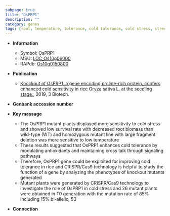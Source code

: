 ```yaml
---
subpage: true
title: "OsPRP1"
description: ""
category: genes
tags: [root, temperature, tolerance, cold tolerance, cold stress, stress, biomass]
---
```


* **Information**  
    + Symbol: OsPRP1  
    + MSU: [LOC_Os10g06000](http://rice.plantbiology.msu.edu/cgi-bin/ORF_infopage.cgi?orf=LOC_Os10g06000)  
    + RAPdb: [Os10g0150800](http://rapdb.dna.affrc.go.jp/viewer/gbrowse_details/irgsp1?name=Os10g0150800)  

* **Publication**  
    + [Knockout of OsPRP1, a gene encoding proline-rich protein, confers enhanced cold sensitivity in rice Oryza sativa L. at the seedling stage.](http://www.ncbi.nlm.nih.gov/pubmed?term=Knockout+of+OsPRP1,+a+gene+encoding+proline-rich+protein,+confers+enhanced+cold+sensitivity+in+rice+Oryza+sativa+L.+at+the+seedling+stage.%5BTitle%5D), 2019, 3 Biotech.

* **Genbank accession number**  

* **Key message**  
    + The OsPRP1 mutant plants displayed more sensitivity to cold stress and showed low survival rate with decreased root biomass than wild-type (WT) and homozygous mutant line with large fragment deletion was more sensitive to low temperature
    + These results suggested that OsPRP1 enhances cold tolerance by modulating antioxidants and maintaining cross talk through signaling pathways
    + Therefore, OsPRP1 gene could be exploited for improving cold tolerance in rice and CRISPR/Cas9 technology is helpful to study the function of a gene by analyzing the phenotypes of knockout mutants generated
    + Mutant plants were generated by CRISPR/Cas9 technology to investigate the role of OsPRP1 in cold stress and 26 mutant plants were obtained in T0 generation with the mutation rate of 85% including 15% bi-allelic, 53

* **Connection**  



